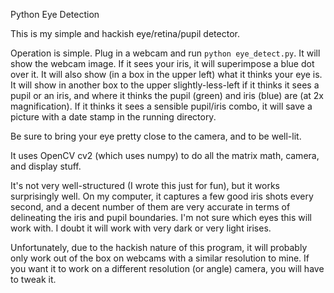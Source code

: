 Python Eye Detection

This is my simple and hackish eye/retina/pupil detector.

Operation is simple. Plug in a webcam and run `python eye_detect.py`. It will show the webcam image. If it sees your iris, it will superimpose a blue dot over it. It will also show (in a box in the upper left) what it thinks your eye is. It will show in another box to the upper slightly-less-left if it thinks it sees a pupil or an iris, and where it thinks the pupil (green) and iris (blue) are (at 2x magnification). If it thinks it sees a sensible pupil/iris combo, it will save a picture with a date stamp in the running directory.

Be sure to bring your eye pretty close to the camera, and to be well-lit.

It uses OpenCV cv2 (which uses numpy) to do all the matrix math, camera, and display stuff.

It's not very well-structured (I wrote this just for fun), but it works surprisingly well. On my computer, it captures a few good iris shots every second, and a decent number of them are very accurate in terms of delineating the iris and pupil boundaries. I'm not sure which eyes this will work with. I doubt it will work with very dark or very light irises.

Unfortunately, due to the hackish nature of this program, it will probably only work out of the box on webcams with a similar resolution to mine. If you want it to work on a different resolution (or angle) camera, you will have to tweak it.